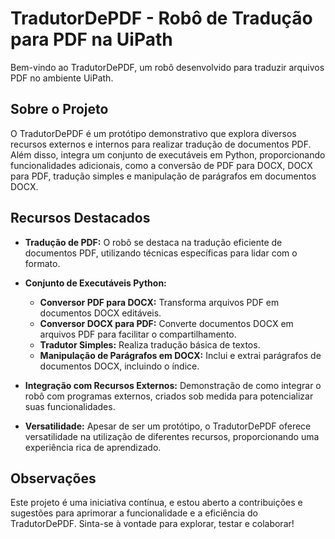 # TradutorDePDF - Robô de Tradução para PDF na UiPath

Bem-vindo ao TradutorDePDF, um robô desenvolvido para traduzir arquivos PDF no ambiente UiPath.

## Sobre o Projeto

O TradutorDePDF é um protótipo demonstrativo que explora diversos recursos externos e internos para realizar tradução de documentos PDF. Além disso, integra um conjunto de executáveis em Python, proporcionando funcionalidades adicionais, como a conversão de PDF para DOCX, DOCX para PDF, tradução simples e manipulação de parágrafos em documentos DOCX.

## Recursos Destacados

- **Tradução de PDF:** O robô se destaca na tradução eficiente de documentos PDF, utilizando técnicas específicas para lidar com o formato.

- **Conjunto de Executáveis Python:**
  - **Conversor PDF para DOCX:** Transforma arquivos PDF em documentos DOCX editáveis.
  - **Conversor DOCX para PDF:** Converte documentos DOCX em arquivos PDF para facilitar o compartilhamento.
  - **Tradutor Simples:** Realiza tradução básica de textos.
  - **Manipulação de Parágrafos em DOCX:** Inclui e extrai parágrafos de documentos DOCX, incluindo o índice.

- **Integração com Recursos Externos:** Demonstração de como integrar o robô com programas externos, criados sob medida para potencializar suas funcionalidades.

- **Versatilidade:** Apesar de ser um protótipo, o TradutorDePDF oferece versatilidade na utilização de diferentes recursos, proporcionando uma experiência rica de aprendizado.

## Observações

Este projeto é uma iniciativa contínua, e estou aberto a contribuições e sugestões para aprimorar a funcionalidade e a eficiência do TradutorDePDF. Sinta-se à vontade para explorar, testar e colaborar!
